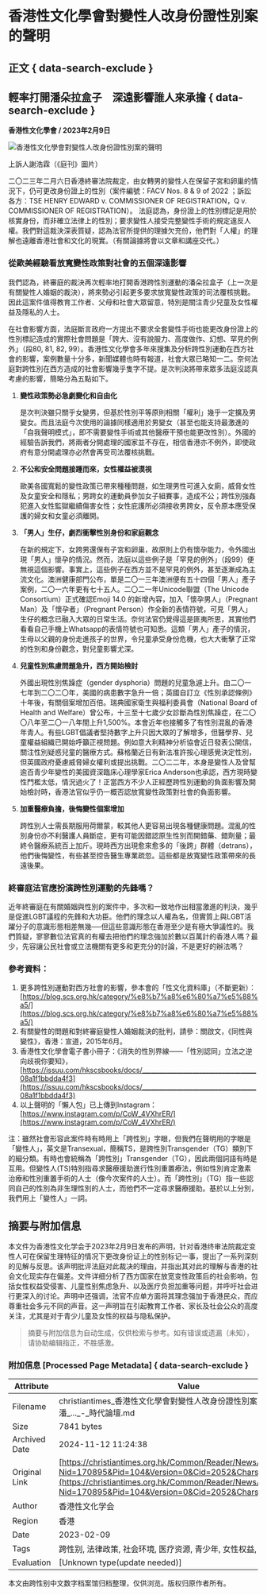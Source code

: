 # 香港性文化學會對變性人改身份證性別案的聲明

## 正文 { data-search-exclude }

## 輕率打開潘朵拉盒子　深遠影響誰人來承擔 { data-search-exclude }

**香港性文化學會 / 2023年2月9日**

![香港性文化學會對變性人改身份證性別案的聲明](https://www.example.com/News/170895/FAC_TG_web.jpg)

上訴人謝浩霖（《庭刊》圖片）

二〇二三年二月六日香港終審法院裁定，由女轉男的變性人在保留子宮和卵巢的情況下，仍可更改身份證上的性別（案件編號：FACV Nos. 8 & 9 of 2022 ；訴訟各方：TSE HENRY EDWARD v. COMMISSIONER OF REGISTRATION，Q v. COMMISSIONER OF REGISTRATION）。 法庭認為，身份證上的性別標記是用於核實身份，而非確立法律上的性別；要求變性人接受完整變性手術的規定違反人權。我們對這裁決深表質疑，認為法官所提供的理據欠充份，他們對「人權」的理解也遠離香港社會和文化的現實。（有關論據將會以文章和講座交代。）

### 從歐美經驗看放寬變性政策對社會的五個深遠影響

我們認為，終審庭的裁決再次輕率地打開香港跨性別運動的潘朵拉盒子（上一次是有關變性人婚姻的裁決），將來勢必引起更多要求放寬變性政策的司法覆核挑戰。因此這案件值得教育工作者、父母和社會大眾留意，特別是關注青少兒童及女性權益及隱私的人士。

在社會影響方面，法庭斷言政府一方提出不要求全套變性手術也能更改身份證上的性別標記造成的實際社會問題是「誇大、沒有說服力、高度做作、幻想、罕見的例外」（段80, 81, 82, 99）。香港性文化學會多年來搜集及分析跨性別運動在西方社會的影響，案例數量十分多，新聞媒體也時有報道，社會大眾已略知一二。奈何法庭對跨性別在西方造成的社會影響幾乎隻字不提。是次判決將帶來眾多法庭沒認真考慮的影響，簡略分為五點如下。

1. **變性政策勢必急劇變化和自由化**

   是次判決雖只關乎女變男，但基於性別平等原則相關「權利」幾乎一定擴及男變女。而且法庭今次使用的論據同樣適用於男變女（甚至也能支持最激進的「自我聲明模式」，即不需要變性手術或其他醫療干預也能更改性別）。外國的經驗告訴我們，將兩者分開處理的國家並不存在，相信香港亦不例外，即使政府有意分開處理亦必然會再受司法覆核挑戰。

2. **不公和安全問題接踵而來，女性權益被漠視**

   歐美各國寬鬆的變性政策已帶來種種問題，如生理男性可進入女廁，威脅女性及女童安全和隱私；男跨女的運動員參加女子組賽事，造成不公；跨性別強姦犯進入女性監獄繼續傷害女性；女性庇護所必須接收男跨女，反令原本應受保護的婦女和女童必須離開。

3. **「男人」生仔，劇烈衝擊性別身份和家庭觀念**

   在新的規定下，女跨男還保有子宮和卵巢，故原則上仍有懷孕能力，令外國出現「男人」懷孕的情況。然而，法庭以這些例子是「罕見的例外」（段99）便無視這個影響。事實上，這些例子在西方並不是罕見的例外，甚至逐漸成為主流文化。澳洲健康部門公布，單是二〇一三年澳洲便有五十四個「男人」產子案例，二〇一六年更有七十五人。二〇二一年Unicode聯盟（The Unicode Consortium）正式確認Emoji 14.0 的新增內容，加入「懷孕男人」（Pregnant Man）及「懷孕者」（Pregnant Person）作全新的表情符號，可見「男人」生仔的概念已融入大眾的日常生活。奈何法官仍覺得這是匪夷所思，其實他們看看自己手機上Whatsapp的表情符號也可知悉。這類「男人」產子的情況，生母以父親的身份走進孩子的世界，令兒童承受身份危機，也大大衝擊了正常的性別和身份觀念，對兒童影響尤深。

4. **兒童性別焦慮問題急升，西方開始檢討**

   外國出現性別焦躁症（gender dysphoria）問題的兒童急遽上升。由二〇一七年到二〇二〇年，美國的病患數字急升一倍；英國自訂立《性別承認條例》十年後，有關個案增加百倍。瑞典國家衛生與福利委員會（National Board of Health and Welfare）曾公布，十三至十七歲少女診斷為性別焦躁症，在二〇〇八年至二〇一八年間上升1,500%。本會近年也接觸多了有性別混亂的香港年青人。有些LGBT倡議者堅持數字上升只因大眾的了解增多，但醫學界、兒童權益組織已開始呼籲正視問題。例如意大利精神分析協會近日發表公開信，關注性別疑惑兒童的醫療方式。蘇格蘭近日有新法准許按心理感覺決定性別，但英國政府憂慮威脅婦女權利或提出挑戰。二〇二二年，本身是變性人及曾幫逾百青少年變性的美國資深臨床心理學家Erica Anderson也承認，西方現時變性門檻太低，情況過火了！正當西方不少人正經歷跨性別運動的負面影響及開始檢討時，香港法官似乎仍一概否認放寬變性政策對社會的負面影響。

5. **加重醫療負擔，後悔變性個案增加**

   跨性別人士需長期服用荷爾蒙，較其他人更容易出現各種健康問題。混亂的性別身份亦不利醫護人員斷症，更有可能因錯認原生性別而開錯藥、錯劑量；最終令醫療系統百上加斤。現時西方出現愈來愈多的「後跨」群體（detrans），他們後悔變性，有些甚至控告醫生專業疏忽。這些都是放寬變性政策帶來的長遠後果。

### 終審庭法官應扮演跨性別運動的先鋒嗎？

近年終審庭在有關婚姻與性別的案件中，多次和一致地作出相當激進的判決，幾乎是促進LGBT議程的先鋒和大功臣。他們的理念以人權為名，但實質上與LGBT活躍分子的意識形態相差無幾──但這些意識形態在香港至少是有極大爭議性的。我們質疑，寥寥數位法官真的有權去把他們的理念強加於數以百萬計的香港人嗎？最少，先容讓公民社會或立法機關有更多和更充分的討論，不是更好的辦法嗎？

### 參考資料：

1. 更多跨性別運動對西方社會的影響，參本會的「性文化資料庫」（不斷更新）：[https://blog.scs.org.hk/category/%e8%b7%a8%e6%80%a7%e5%88%a5/](https://blog.scs.org.hk/category/%e8%b7%a8%e6%80%a7%e5%88%a5/)
2. 有關變性的問題和對終審庭變性人婚姻裁決的批判，請參：關啟文，《同性與變性》，香港：宣道，2015年6月。
3. 香港性文化學會電子書小冊子：《消失的性別界線——「性別認同」立法之逆向歧視你要知》，[https://issuu.com/hkscsbooks/docs/____________________________________08a1f1bbdda4f3](https://issuu.com/hkscsbooks/docs/____________________________________08a1f1bbdda4f3)
4. 以上聲明的「懶人包」已上傳到Instagram：[https://www.instagram.com/p/CoW_4VXhrER/](https://www.instagram.com/p/CoW_4VXhrER/)

注：雖然社會形容此案件時有時用上「跨性別」字眼，但我們在聲明用的字眼是「變性人」，英文是Transexual，簡稱TS，是跨性別Transgender（TG）類別下的細分類。有時也會統稱為「跨性別」Transgender（TG），因此兩個詞語有時是互用。但變性人(TS)特別指尋求醫療援助進行性別重置療法，例如性別肯定激素治療和性別重置手術的人士（像今次案件的人士）。而「跨性別」（TG）指一些認同自己的性別為非生理性別的人士，而他們不一定尋求醫療援助。基於以上分別，我們用上「變性人」一詞。

## 摘要与附加信息

<!-- tcd_abstract -->
本文件为香港性文化学会于2023年2月9日发布的声明，针对香港终审法院裁定变性人可在保留生理特征的情况下更改身份证上的性别标记一事，提出了一系列深刻的见解与反思。该声明批评法庭对此裁决的理由，并指出其对此的理解与香港的社会文化现实存在偏差。文件详细分析了西方国家在放宽变性政策后的社会影响，包括女性权益受侵害、儿童性别焦虑急升、以及医疗负担加重等问题，并呼吁社会进行更深入的讨论。声明中还强调，法官不应单方面将其理念强加于香港民众，而应尊重社会多元不同的声音。这一声明旨在引起教育工作者、家长及社会公众的高度关注，尤其是对于青少儿童及女性的权益与隐私保护。
<!-- tcd_abstract_end -->

> 摘要与附加信息为自动生成，仅供检索与参考。如有错误或遗漏（未知），请协助编辑指正，不胜感激。

### 附加信息 [Processed Page Metadata] { data-search-exclude }

| Attribute       | Value                                  |
|-----------------|----------------------------------------|
| Filename        | christiantimes_香港性文化學會對變性人改身份證性別案的聲明輕率打開潘_..._-_時代論壇.md                             |
| Size            | 7841 bytes                           |
| Archived Date   | 2024-11-12 11:24:38                             |
| Original Link   | [https://christiantimes.org.hk/Common/Reader/News/ShowNews.jsp?Nid=170895&Pid=104&Version=0&Cid=2052&Charset=big5_hkscs](https://christiantimes.org.hk/Common/Reader/News/ShowNews.jsp?Nid=170895&Pid=104&Version=0&Cid=2052&Charset=big5_hkscs)                       |
| Author          | 香港性文化学会                               |
| Region          | 香港                               |
| Date            | 2023-02-09                                 |
| Tags            | 跨性别, 法律政策, 社会环境, 医疗资源, 青少年, 女性权益, 权利, 声明                                 |
| Evaluation            | [Unknown type(update needed)]                                 |
<!-- tcd_table_end -->

本文由跨性别中文数字档案馆归档整理，仅供浏览。版权归原作者所有。
